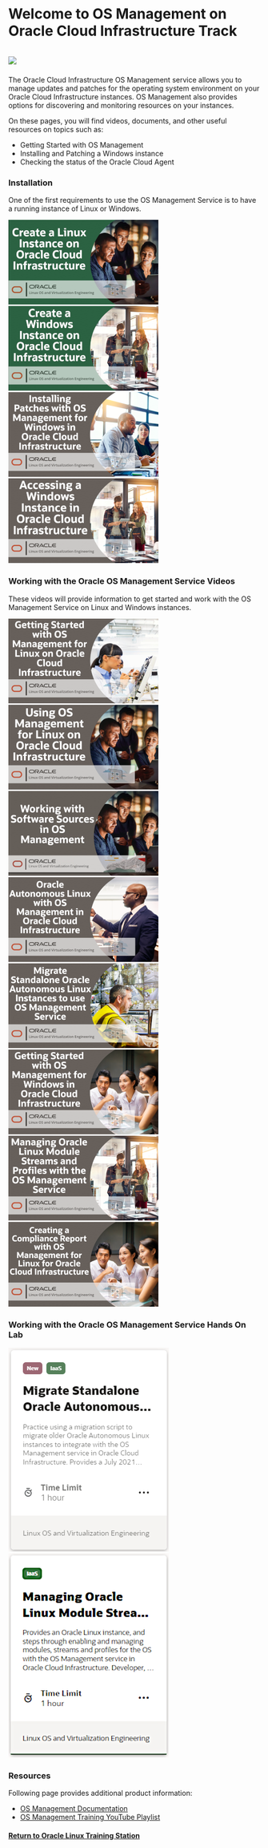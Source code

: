
# Welcome to OS Management on Oracle Cloud Infrastructure Track

![](../common/images/OSMS-1200x200-banner.png)
---

The Oracle Cloud Infrastructure OS Management service allows you to manage updates and patches for the operating system environment on your Oracle Cloud Infrastructure instances. OS Management also provides options for discovering and monitoring resources on your instances.

On these pages, you will find videos, documents, and other useful resources on topics such as:
- Getting Started with OS Management
- Installing and Patching a Windows instance
- Checking the status of the Oracle Cloud Agent


### Installation
One of the first requirements to use the OS Management Service is to have a running instance of Linux or Windows.

[![](../common/images/createinst-300.png)](https://youtu.be/tlwlLd4GvCc)
[![](../common/images/create-winninst-300.png)](https://youtu.be/8SgkZTUKwFg)
[![](../common/images/patch-osmswin-300.png)](https://youtu.be/4eDTl5fPNKA)
[![](../common/images/access-wininst-300.png)](https://youtu.be/d1fgBuE1GMY)

### Working with the Oracle OS Management Service Videos
These videos will provide information to get started and work with the OS Management Service on Linux and Windows instances.

[![](../common/images/start-osmslinux-300.png)](https://youtu.be/7qmy5VusYKA)
[![](../common/images/use-osmslinux-300.png)](https://youtu.be/txStsCT1onc)
[![](../common/images/osms-sw-source-300.png)](https://youtu.be/zPnfHO8cu-E)
[![](../common/images/autonlinux-osms-300.png)](https://youtu.be/Mt_zmEJ1UtM)
[![](../common/images/migrate-autonlinux-300.png)](https://youtu.be/vNY4jelIdgk)
[![](../common/images/start-osmswind-300.png)](https://youtu.be/DpAE_RhmRWg)
[![](../common/images/module-stream-300.png)](https://youtu.be/y-dnguUNr6Y)
[![](../common/images/compliancereport-300.png)](https://youtu.be/_pKnAcA7GUs)


### Working with the Oracle OS Management Service Hands On Lab

[![](../common/images/migratealx_lab.png)](https://luna.oracle.com/lab/8848ec22-81cd-46d5-aeab-dd2dae36118b)
[![](../common/images/ol-streams-lab1.png)](https://luna.oracle.com/lab/6abfafd9-749e-4b28-93ea-830b6046501d)

### Resources

Following page provides additional product information:

- [OS Management Documentation](https://docs.oracle.com/en-us/iaas/os-management/home.htm)
- [OS Management Training YouTube Playlist](https://www.youtube.com/playlist?list=PLKCk3OyNwIzsn5mtWgjb_HS7GJoKa2rMn)


#### [Return to Oracle Linux Training Station](../README.md)
